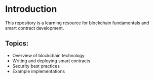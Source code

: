 # Introduction
This repository is a learning resource for blockchain fundamentals and smart contract development.

## Topics:
- Overview of blockchain technology
- Writing and deploying smart contracts
- Security best practices
- Example implementations
